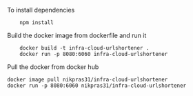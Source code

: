 To install dependencies
```
    npm install
```

Build the docker image from dockerfile and run it
```
    docker build -t infra-cloud-urlshortener .
    docker run -p 8080:6060 infra-cloud-urlshortener
```

Pull the docker from docker hub
```
docker image pull nikpras31/infra-cloud-urlshortener
docker run -p 8080:6060 nikpras31/infra-cloud-urlshortener

``` 
